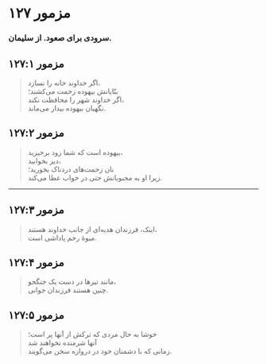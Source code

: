 # مزمور ۱۲۷

### سرودی برای صعود. از سلیمان.

## مزمور ۱۲۷:۱

> اگر خداوند خانه را نسازد،  
> بنّایانش بیهوده زحمت می‌کشند؛  
> اگر خداوند شهر را محافظت نکند،  
> نگهبان بیهوده بیدار می‌ماند.

## مزمور ۱۲۷:۲

> بیهوده است که شما زود برخیزید،  
> دیر بخوابید،  
> نان زحمت‌های دردناک بخورید؛  
> زیرا او به محبوبانش حتی در خواب عطا می‌کند.

---

## مزمور ۱۲۷:۳

> اینک، فرزندان هدیه‌ای از جانب خداوند هستند،  
> میوهٔ رحم پاداشی است.

## مزمور ۱۲۷:۴

> مانند تیرها در دست یک جنگجو،  
> چنین هستند فرزندان جوانی.

## مزمور ۱۲۷:۵

> خوشا به حال مردی که ترکش از آنها پر است؛  
> آنها شرمنده نخواهند شد  
> زمانی که با دشمنان خود در دروازه سخن می‌گویند.
